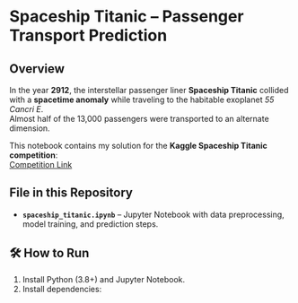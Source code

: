 
# Spaceship Titanic – Passenger Transport Prediction

## Overview
In the year **2912**, the interstellar passenger liner **Spaceship Titanic** collided with a **spacetime anomaly** while traveling to the habitable exoplanet *55 Cancri E*.  
Almost half of the 13,000 passengers were transported to an alternate dimension.  

This notebook contains my solution for the **Kaggle Spaceship Titanic competition**:  
[Competition Link](https://www.kaggle.com/competitions/spaceship-titanic)
## File in this Repository
- **`spaceship_titanic.ipynb`** – Jupyter Notebook with data preprocessing, model training, and prediction steps.
## 🛠 How to Run
1. Install Python (3.8+) and Jupyter Notebook.
2. Install dependencies:

